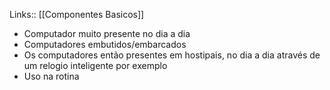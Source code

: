 Links:: [[Componentes Basicos]]
- Computador muito presente no dia a dia
- Computadores embutidos/embarcados
- Os computadores então presentes em hostipais, no dia a dia através de um relogio inteligente por exemplo
- Uso na rotina